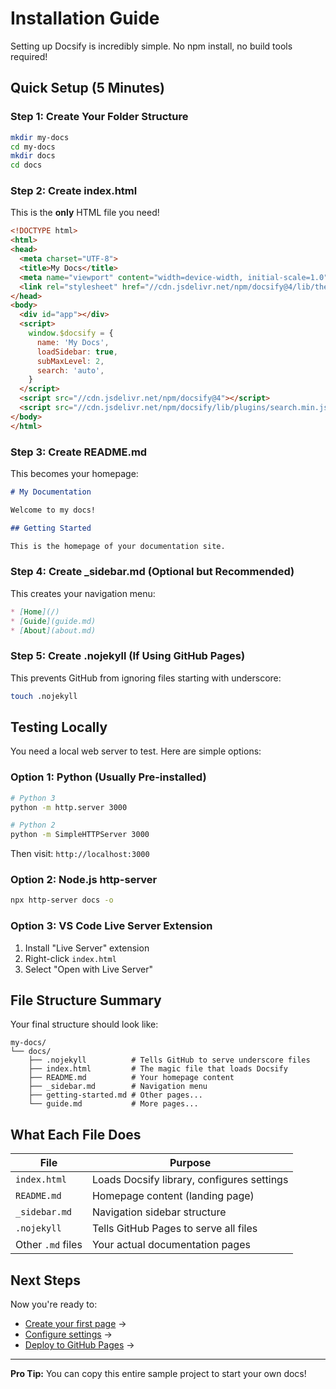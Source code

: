 # Installation Guide

Setting up Docsify is incredibly simple. No npm install, no build tools required!

## Quick Setup (5 Minutes)

### Step 1: Create Your Folder Structure

```bash
mkdir my-docs
cd my-docs
mkdir docs
cd docs
```

### Step 2: Create index.html

This is the **only** HTML file you need!

```html
<!DOCTYPE html>
<html>
<head>
  <meta charset="UTF-8">
  <title>My Docs</title>
  <meta name="viewport" content="width=device-width, initial-scale=1.0">
  <link rel="stylesheet" href="//cdn.jsdelivr.net/npm/docsify@4/lib/themes/vue.css">
</head>
<body>
  <div id="app"></div>
  <script>
    window.$docsify = {
      name: 'My Docs',
      loadSidebar: true,
      subMaxLevel: 2,
      search: 'auto',
    }
  </script>
  <script src="//cdn.jsdelivr.net/npm/docsify@4"></script>
  <script src="//cdn.jsdelivr.net/npm/docsify/lib/plugins/search.min.js"></script>
</body>
</html>
```

### Step 3: Create README.md

This becomes your homepage:

```markdown
# My Documentation

Welcome to my docs!

## Getting Started

This is the homepage of your documentation site.
```

### Step 4: Create _sidebar.md (Optional but Recommended)

This creates your navigation menu:

```markdown
* [Home](/)
* [Guide](guide.md)
* [About](about.md)
```

### Step 5: Create .nojekyll (If Using GitHub Pages)

This prevents GitHub from ignoring files starting with underscore:

```bash
touch .nojekyll
```

## Testing Locally

You need a local web server to test. Here are simple options:

### Option 1: Python (Usually Pre-installed)

```bash
# Python 3
python -m http.server 3000

# Python 2
python -m SimpleHTTPServer 3000
```

Then visit: `http://localhost:3000`

### Option 2: Node.js http-server

```bash
npx http-server docs -o
```

### Option 3: VS Code Live Server Extension

1. Install "Live Server" extension
2. Right-click `index.html`
3. Select "Open with Live Server"

## File Structure Summary

Your final structure should look like:

```
my-docs/
└── docs/
    ├── .nojekyll          # Tells GitHub to serve underscore files
    ├── index.html         # The magic file that loads Docsify
    ├── README.md          # Your homepage content
    ├── _sidebar.md        # Navigation menu
    ├── getting-started.md # Other pages...
    └── guide.md           # More pages...
```

## What Each File Does

| File | Purpose |
|------|---------|
| `index.html` | Loads Docsify library, configures settings |
| `README.md` | Homepage content (landing page) |
| `_sidebar.md` | Navigation sidebar structure |
| `.nojekyll` | Tells GitHub Pages to serve all files |
| Other `.md` files | Your actual documentation pages |

## Next Steps

Now you're ready to:

- [Create your first page](first-page.md) →
- [Configure settings](config-basic.md) →
- [Deploy to GitHub Pages](deploy-github.md) →

---

**Pro Tip:** You can copy this entire sample project to start your own docs!
